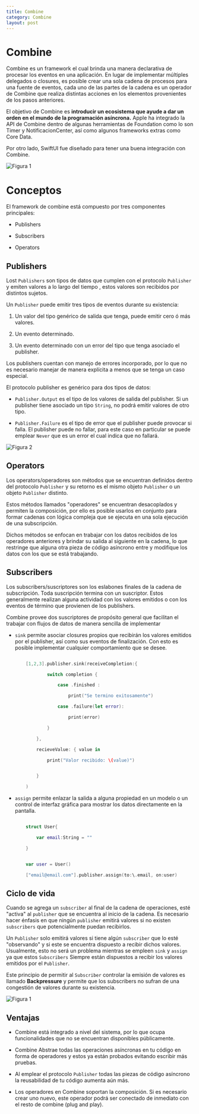 ```yaml
---
title: Combine
category: Combine
layout: post
---
```


# Combine 


Combine es un framework el cual brinda una manera declarativa de procesar los eventos en una aplicación. En lugar de implementar múltiples delegados o closures, es posible crear una sola cadena de procesos para una fuente de eventos, cada uno de las partes de la cadena es un operador de Combine que realiza distintas acciones en los elementos provenientes de los pasos anteriores.


El objetivo de Combine es **introducir un ecosistema que ayude a dar un orden en el mundo de la programación asíncrona.** Apple ha integrado la API de Combine dentro de algunas herramientas de Foundation como lo son Timer y NotificacionCenter, así como algunos frameworks extras como Core Data.


Por otro lado, SwiftUI fue diseñado para tener una buena integración con Combine.


![Figura 1](https://i.ibb.co/pyXX4gj/sketch1629589353228-1.png)



# Conceptos


El framework de combine está compuesto por tres componentes principales:


- Publishers

- Subscribers

- Operators



## Publishers


Lost `Publishers` son tipos de datos que cumplen con el protocolo `Publisher` y emiten valores a lo largo del tiempo , estos valores son recibidos por distintos sujetos.


Un `Publisher` puede emitir tres tipos de eventos durante su existencia:


1. Un valor del tipo genérico de salida que tenga, puede emitir cero ó más valores.

2. Un evento determinado.

3. Un evento determinado con un error del tipo que tenga asociado el publisher. 


Los publishers cuentan con manejo de errores incorporado, por lo que no es necesario manejar de manera explícita a menos que se tenga un caso especial.


El protocolo publisher es genérico para dos tipos de datos:

   - `Publisher.Output` es el tipo de los valores de salida del publisher. Si un publisher tiene asociado un tipo `String`, no podrá emitir valores de otro tipo.

  

   - `Publisher.Failure` es el tipo de error que el publisher puede provocar si falla. El publisher puede no fallar, para este caso en particular se puede emplear `Never` que es un error el cual indica que no fallará.


![Figura 2](https://i.ibb.co/1Rfh4pq/sketch1629654318366.png)

## Operators


Los operators/operadores son métodos que se encuentran definidos dentro  del protocolo `Publisher` y su retorno es el mismo objeto `Publisher` o un objeto `Publisher` distinto. 


Estos métodos llamados "operadores" se encuentran desacoplados y permiten la composición, por ello es posible usarlos en conjunto para formar cadenas con lógica compleja que se ejecuta en una sola ejecución de una subscripción. 


Dichos métodos se enfocan en  trabajar con los datos recibidos de los operadores anteriores  y brindar su salida al siguiente en la cadena, lo que restringe que alguna otra pieza de código asíncrono entre y modifique los datos con los que se está trabajando.


## Subscribers


Los subscribers/suscriptores son los eslabones finales de la cadena de subscripción. Toda suscripción termina con un suscriptor. Estos generalmente realizan alguna actividad con los valores emitidos o con los eventos de término que provienen de los publishers.


Combine provee dos suscriptores de propósito general que facilitan el trabajar con flujos de datos de manera sencilla de implementar


- `sink` permite asociar closures propios que recibirán los valores emitidos por el publisher, así como sus eventos de finalización. Con esto es posible implementar cualquier comportamiento que se desee.


    ```swift

        [1,2,3].publisher.sink(receiveCompletion:{

                switch completion {

                    case .finished :

                        print("Se termino exitosamente")

                    case .failure(let error):

                        print(error)

                }

            },

            recieveValue: { value in

                print("Valor recibido: \(value)")


            }

        )

    ```

- `assign` permite enlazar la salida a alguna propiedad en un modelo o un control de interfaz gráfica para mostrar los datos directamente en la pantalla.


    ```swift

        struct User{

            var email:String = ""

        }


        var user = User()

        ["email@email.com"].publisher.assign(to:\.email, on:user)


    ```


## Ciclo de vida


Cuando se agrega un `subscriber` al final de la cadena de operaciones, esté "activa" al `publisher` que se encuentra al inicio de la cadena. Es necesario hacer énfasis en que ningún `publisher` emitirá valores si no existen `subscribers` que potencialmente puedan recibirlos.


Un `Publisher` solo emitirá valores si tiene algún `subscriber` que lo esté "observando" y si este se encuentra dispuesto a recibir dichos valores. Usualmente, esto no será un problema mientras se empleen `sink` y `assign` ya que estos `Subscribers`  Siempre están dispuestos a recibir los valores emitidos por el `Publisher`.


Este principio de permitir al `Subscriber` controlar la emisión de valores es llamado **Backpressure** y permite que los subscribers no sufran de una congestión de valores durante su existencia. 


![Figura 1](https://i.ibb.co/DDDpHjj/Sketch1629659392394.png)


## Ventajas

  

- Combine está integrado a nivel del sistema, por lo que ocupa funcionalidades  que no se encuentran disponibles públicamente.


- Combine Abstrae todas las operaciones asíncronas en tu código en forma de operadores y estos ya están probados evitando escribir más pruebas.


- Al emplear el protocolo `Publisher` todas las piezas de código asíncrono la reusabilidad de tu código aumenta aún más.


- Los operadores en Combine soportan la composición. Si es necesario crear uno nuevo, este operador podrá ser conectado de inmediato con el resto de combine (plug and play).